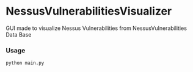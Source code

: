 # NessusVulnerabilitiesVisualizer

GUI made to visualize Nessus Vulnerabilities from NessusVulnerabilities Data Base

### Usage

```
python main.py
```
